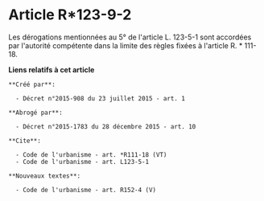 # Article R*123-9-2

Les dérogations mentionnées au 5° de l'article L. 123-5-1 sont accordées par l'autorité compétente dans la limite des règles
fixées à l'article R. * 111-18.

**Liens relatifs à cet article**

	**Créé par**:

	  - Décret n°2015-908 du 23 juillet 2015 - art. 1

	**Abrogé par**:

	  - Décret n°2015-1783 du 28 décembre 2015 - art. 10

	**Cite**:

	  - Code de l'urbanisme - art. *R111-18 (VT)
	  - Code de l'urbanisme - art. L123-5-1

	**Nouveaux textes**:

	  - Code de l'urbanisme - art. R152-4 (V)
